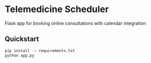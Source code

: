 # Telemedicine Scheduler

Flask app for booking online consultations with calendar integration

## Quickstart
```bash
pip install -r requirements.txt
python app.py
```
